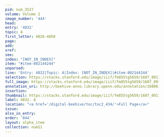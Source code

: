```yaml
---
pid: num_3527
volume: Volume 2
image_number: '444'
head:
entry: '4832'
topic: A
first_letter: 4826-4850
page:
add:
xref:
see:
index: "[NOT_IN_INDEX]"
item: "#item-802144244"
unparsed:
line: 'Entry: 4832|Topic: A|Index: [NOT_IN_INDEX]|#item-802144244'
selection: https://stacks.stanford.edu/image/iiif/fm855tg5659/1607_0911/844,651,2262,208/full/0/default.jpg
full_image: https://stacks.stanford.edu/image/iiif/fm855tg5659/1607_0911/full/full/0/default.jpg
annotation_uri: http://beehive-anno.library.upenn.edu/annotation/1680616874260
insertion:
thumbnail: https://stacks.stanford.edu/image/iiif/fm855tg5659/1607_0911/844,651,600,180/250,/0/default.jpg
label: 4832. A
location: "<a href='/digital-beehive/toc/toc2_434/'>Full Page</a>"
issue:
also_in_entry:
order: '044'
layout: alpha_item
collection: num11
---
```

